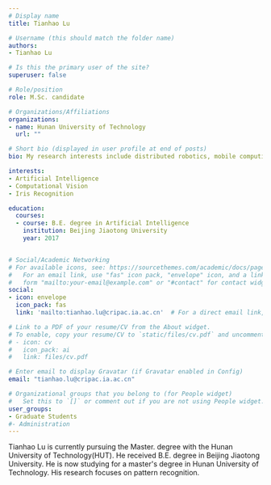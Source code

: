 ```yaml
---
# Display name
title: Tianhao Lu

# Username (this should match the folder name)
authors:
- Tianhao Lu

# Is this the primary user of the site?
superuser: false

# Role/position
role: M.Sc. candidate

# Organizations/Affiliations
organizations:
- name: Hunan University of Technology
  url: ""

# Short bio (displayed in user profile at end of posts)
bio: My research interests include distributed robotics, mobile computing and programmable matter.

interests:
- Artificial Intelligence
- Computational Vision
- Iris Recognition

education:
  courses:
  - course: B.E. degree in Artificial Intelligence
    institution: Beijing Jiaotong University
    year: 2017


# Social/Academic Networking
# For available icons, see: https://sourcethemes.com/academic/docs/page-builder/#icons
#   For an email link, use "fas" icon pack, "envelope" icon, and a link in the
#   form "mailto:your-email@example.com" or "#contact" for contact widget.
social:
- icon: envelope
  icon_pack: fas
  link: 'mailto:tianhao.lu@cripac.ia.ac.cn'  # For a direct email link, use "mailto:test@example.org".

# Link to a PDF of your resume/CV from the About widget.
# To enable, copy your resume/CV to `static/files/cv.pdf` and uncomment the lines below.
# - icon: cv
#   icon_pack: ai
#   link: files/cv.pdf

# Enter email to display Gravatar (if Gravatar enabled in Config)
email: "tianhao.lu@cripac.ia.ac.cn"

# Organizational groups that you belong to (for People widget)
#   Set this to `[]` or comment out if you are not using People widget.
user_groups:
- Graduate Students
#- Administration
---
```

Tianhao Lu is currently pursuing the Master. degree with the Hunan University of Technology(HUT). He received B.E. degree in Beijing Jiaotong University. He is now studying for a master's degree in Hunan University of Technology. His research focuses on pattern recognition.